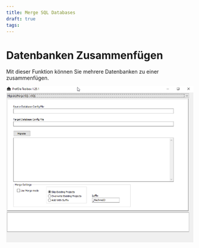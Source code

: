 ```yaml
---
title: Merge SQL Databases
draft: true
tags:
---
```


# Datenbanken Zusammenfügen

Mit dieser Funktion können Sie mehrere Datenbanken zu einer zusammenfügen.

![Merge Database](images/MigrateMergeSQLSQL.png)